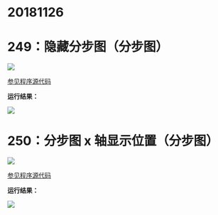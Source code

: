# 20181126

# 249：隐藏分步图（分步图）

<img src="http://image.renkaigis.com/keepcoding/2018112601.png">

<a href="https://github.com/renkaigis/KeepCoding/tree/master/2018/11/26" target="_blank">参见程序源代码</a>

**运行结果：**

<img src="http://image.renkaigis.com/keepcoding/2018112602.png">

# 250：分步图 x 轴显示位置（分步图）

<img src="http://image.renkaigis.com/keepcoding/2018112603.png">

<a href="https://github.com/renkaigis/KeepCoding/tree/master/2018/11/26" target="_blank">参见程序源代码</a>

**运行结果：**

<img src="http://image.renkaigis.com/keepcoding/2018112604.png">
